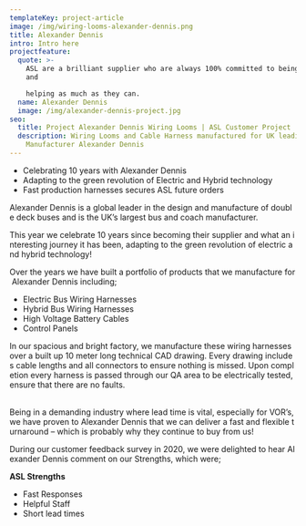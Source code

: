 ```yaml
---
templateKey: project-article
image: /img/wiring-looms-alexander-dennis.png
title: Alexander Dennis
intro: Intro here
projectfeature:
  quote: >-
    ASL are a brilliant supplier who are always 100% committed to being flexible
    and 

    helping as much as they can. 
  name: Alexander Dennis
  image: /img/alexander-dennis-project.jpg
seo:
  title: Project Alexander Dennis Wiring Looms | ASL Customer Project
  description: Wiring Looms and Cable Harness manufactured for UK leading Bus
    Manufacturer Alexander Dennis
---
```

* Celebrating 10 years with Alexander Dennis
* Adapting to the green revolution of Electric and Hybrid technology
* Fast production harnesses secures ASL future orders 

Alexander Dennis is a global leader in the design and manufacture of double deck buses and is the UK’s largest bus and coach manufacturer. ![](<>) ​

This year we celebrate 10 years since becoming their supplier and what an interesting journey it has been, adapting to the green revolution of electric and hybrid technology!​

Over the years we have built a portfolio of products that we manufacture for Alexander Dennis including; ​ 

* Electric Bus Wiring Harnesses 
* Hybrid Bus Wiring Harnesses 
* High Voltage Battery Cables 
* Control Panels​

In our spacious and bright factory, we manufacture these wiring harnesses over a built up 10 meter long technical CAD drawing. Every drawing includes cable lengths and all connectors to ensure nothing is missed. Upon completion every harness is passed through our QA area to be electrically tested, ensure that there are no faults. ​

​Being in a demanding industry where lead time is vital, especially for VOR’s, we have proven to Alexander Dennis that we can deliver a fast and flexible turnaround – which is probably why they continue to buy from us!

During our customer feedback survey in 2020, we were delighted to hear Alexander Dennis comment on our Strengths, which were; ​

**ASL Strengths​**

* Fast Responses 
* Helpful Staff 
* Short lead times​